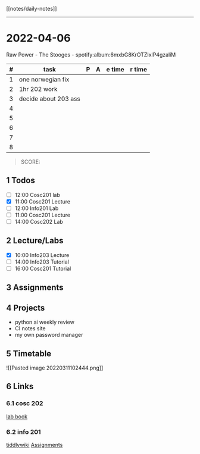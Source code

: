 [[notes/daily-notes]]

---

# 2022-04-06
Raw Power - The Stooges - spotify:album:6mxbG8KrOTZIxlP4gzaliM

| # | task                    | P | A | e time | r time |
|---| ------------------------|---|---|--------| ------ |
| 1 | one norwegian fix       |   |   |        |        |
| 2 | 1hr 202 work            |  |   |        |        |
| 3 | decide about 203 ass    |  |   |        |        |
| 4 |                         |  |   |        |        |
| 5 |                         |  |   |        |        |
| 6 |                         |  |   |        |        |
| 7 |                         |  |   |        |        |
| 8 |                         |  |   |        |        |


> SCORE: 

## 1 Todos
- [ ] 12:00 Cosc201 lab
- [x] 11:00 Cosc201 Lecture
- [ ] 12:00 Info201 Lab
- [ ] 11:00 Cosc201 Lecture
- [ ] 14:00 Cosc202 Lab

## 2 Lecture/Labs
- [x] 10:00 Info203 Lecture
- [ ] 14:00 Info203 Tutorial
- [ ] 16:00 Cosc201 Tutorial

## 3 Assignments

## 4 Projects
- python ai weekly review
- CI notes site
- my own password manager

## 5 Timetable
![[Pasted image 20220311102444.png]]

## 6 Links
### 6.1 cosc 202 
[lab book](https://cosc202.cspages.otago.ac.nz/lab-book/COSC202LabBook.pdf)

### 6.2 info 201
[tiddlywiki](https://isgb.otago.ac.nz/infosci/INFO201/labs_release/raw/master/output/info201_labs.html#)
[Assignments](https://isgb.otago.ac.nz/info201/shared/assignments_release/raw/master/output/INFO201_Assignments.html)

